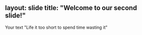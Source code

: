 layout: slide
title: "Welcome to our second slide!"
---
Your text
"Life it too short to spend time wasting it" 
